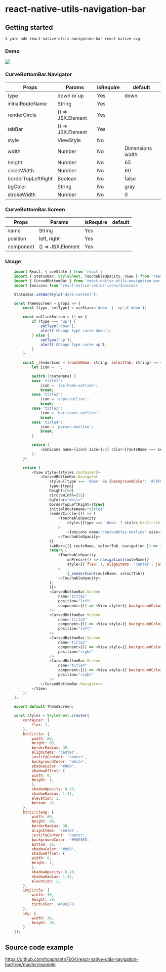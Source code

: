 # react-native-utils-navigation-bar

## Getting started

`$ yarn add react-native-utils-navigation-bar react-native-svg`

### Demo
![](https://github.com/hoaphantn7604/file-upload/blob/master/document/navigationbar/demo.gif)


### CurveBottomBar.Navigator

| Props              | Params               | isRequire | default          |
| ------------------ | -------------------- | --------- | ---------------- |
| type               | down or up           | Yes       | down             |
| initialRouteName   | String               | Yes       |                  |
| renderCircle       | () => JSX.Element    | Yes       |                  |
| tabBar             | () => JSX.Element    | Yes       |                  |
| style              | ViewStyle            | No        |                  |
| width              | Number               | No        | Dimensions width |
| height             | Number               | No        | 65               |
| circleWidth        | Number               | No        | 60               |
| borderTopLeftRight | Boolean              | No        | false            |
| bgColor            | String               | No        | gray             |
| strokeWidth        | Number               | No        | 0                |


### CurveBottomBar.Screen

| Props              | Params               | isRequire | default          |
| ------------------ | -------------------- | --------- | ---------------- |
| name               | String               | Yes       |                  |
| position           | left, right          | Yes       |                  |
| component          | () => JSX.Element    | Yes       |                  |

### Usage
```javascript
    import React, { useState } from 'react';
    import { StatusBar, StyleSheet, TouchableOpacity, View } from 'react-native';
    import { CurvedBottomBar } from 'react-native-utils-navigation-bar';
    import Ionicons from 'react-native-vector-icons/Ionicons';

    StatusBar.setBarStyle('dark-content');

    const ThemeScreen = props => {
        const [type, setType] = useState<'down' | 'up'>('down');

        const onClickButton = () => {
            if (type === 'up') {
                setType('down');
                alert('Change type curve down');
            } else {
                setType('up');
                alert('Change type curve up');
            }
        }

        const _renderIcon = (routeName: string, selectTab: string) => {
            let icon = '';

            switch (routeName) {
            case 'title1':
                icon = 'ios-home-outline';
                break;
            case 'title2':
                icon = 'apps-outline';
                break;
            case 'title3':
                icon = 'bar-chart-outline';
                break;
            case 'title4':
                icon = 'person-outline';
                break;
            }

            return (
                <Ionicons name={icon} size={23} color={routeName === selectTab ? '#FF3030' : 'gray'} />
            );
        };

        return (
            <View style={styles.container}>
                <CurvedBottomBar.Navigator
                    style={[type === 'down' && {backgroundColor: '#F5F5F5'}]}
                    type={type}
                    height={60}
                    circleWidth={55}
                    bgColor="white"
                    borderTopLeftRight={true}
                    initialRouteName="title1"
                    renderCircle={() => (
                        <TouchableOpacity
                            style={[type === 'down' ? styles.btnCircle : styles.btnCircleUp]} onPress={onClickButton}
                        >
                            <Ionicons name="chatbubbles-outline" size={23} />
                        </TouchableOpacity>
                    )}
                    tabBar={({ routeName, selectTab, navigation }) => {
                    return (
                        <TouchableOpacity
                            onPress={() => navigation(routeName)}
                            style={{ flex: 1, alignItems: 'center', justifyContent: 'center' }}
                        >
                            {_renderIcon(routeName, selectTab)}
                        </TouchableOpacity>
                    );
                    }}>
                    <CurvedBottomBar.Screen
                        name="title1"
                        position="left"
                        component={() => <View style={{ backgroundColor: '#BFEFFF', flex: 1 }} />}
                    />
                    <CurvedBottomBar.Screen
                        name="title2"
                        component={() => <View style={{ backgroundColor: '#FFEBCD', flex: 1 }} />}
                        position="left"
                    />
                    <CurvedBottomBar.Screen
                        name="title3"
                        component={() => <View style={{ backgroundColor: '#BFEFFF', flex: 1 }} />}
                        position="right"
                    />
                    <CurvedBottomBar.Screen
                        name="title4"
                        component={() => <View style={{ backgroundColor: '#FFEBCD', flex: 1 }} />}
                        position="right"
                    />
                </CurvedBottomBar.Navigator>
            </View>
        );
    };

    export default ThemeScreen;

    const styles = StyleSheet.create({
        container: {
            flex: 1,
        },
        btnCircle: {
            width: 60,
            height: 60,
            borderRadius: 30,
            alignItems: 'center',
            justifyContent: 'center',
            backgroundColor: 'white',
            shadowColor: "#000",
            shadowOffset: {
            width: 0,
            height: 1,
            },
            shadowOpacity: 0.20,
            shadowRadius: 1.41,
            elevation: 1,
            bottom: 28
        },
        btnCircleUp: {
            width: 60,
            height: 60,
            borderRadius: 30,
            alignItems: 'center',
            justifyContent: 'center',
            backgroundColor: '#E8E8E8',
            bottom: 18,
            shadowColor: "#000",
            shadowOffset: {
            width: 0,
            height: 1,
            },
            shadowOpacity: 0.20,
            shadowRadius: 1.41,
            elevation: 1,
        },
        imgCircle: {
            width: 30,
            height: 30,
            tintColor: '#48CEF6'
        },
        img: {
            width: 30,
            height: 30,
        }
    });

```

## Source code example
https://github.com/hoaphantn7604/react-native-utils-navigation-bar/tree/master/example
